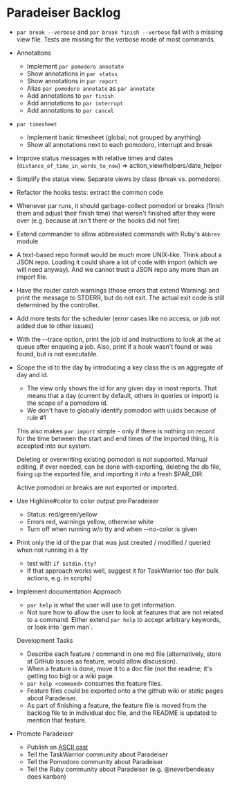 # Paradeiser Backlog

* `par break --verbose` and `par break finish --verbose` fail with a missing view file. Tests are missing for the verbose mode of most commands.

* Annotations
  - Implement `par pomodoro annotate`
  - Show annotations in `par status`
  - Show annotations in `par report`
  - Alias `par pomodoro annotate` as `par annotate`
  - Add annotations to `par finish`
  - Add annotations to `par interrupt`
  - Add annotations to `par cancel`

* `par timesheet`
  - Implement basic timesheet (global; not grouped by anything)
  - Show all annotations next to each pomodoro, interrupt and break

* Improve status messages with relative times and dates (`distance_of_time_in_words_to_now`)
  => action_view/helpers/date_helper

* Simplify the status view. Separate views by class (break vs. pomodoro).

* Refactor the hooks tests: extract the common code

* Whenever par runs, it should garbage-collect pomodori or breaks (finish them and adjust their finish time) that weren't finished after they were over (e.g. because at isn't there or the hooks did not fire)

* Extend commander to allow abbreviated commands with Ruby's `Abbrev` module

* A text-based repo format would be much more UNIX-like. Think about a JSON repo. Loading it could share a lot of code with import (which we will need anyway). And we cannot trust a JSON repo any more than an import file.

* Have the router catch warnings (those errors that extend Warning) and print the message to STDERR, but do not exit. The actual exit code is still determined by the controller.

* Add more tests for the scheduler (error cases like no access, or job not added due to other issues)

* With the --trace option, print the job id and instructions to look at the `at` queue after enqueing a job. Also, print if a hook wasn't found or was found, but is not executable.

* Scope the id to the day by introducing a key class the is an aggregate of day and id.
  - The view only shows the id for any given day in most reports. That means that a day (current by default, others in queries or import) is the scope of a pomodoro id.
  - We don't have to globally identify pomodori with uuids because of rule #1

  This also makes `par import` simple - only if there is nothing on record for the time between the start and end times of the imported thing, it is accepted into our system.

  Deleting or overwriting existing pomodori is not supported. Manual editing, if ever needed, can be done with exporting, deleting the db file, fixing up the exported file, and importing it into a fresh $PAR_DIR.

  Active pomodori or breaks are not exported or imported.

* Use Highline#color to color output pro:Paradeiser
  - Status: red/green/yellow
  - Errors red, warnings yellow, otherwise white
  - Turn off when running w/o tty and when --no-color is given

* Print only the id of the par that was just created / modified / queried when not running in a tty
  - test with `if $stdin.tty?`
  - If that approach works well, suggest it for TaskWarrior too (for bulk actions, e.g. in scripts)

* Implement documentation Approach
  - `par help` is what the user will use to get information.
  - Not sure how to allow the user to look at features that are not related to a command. Either extend `par help` to accept arbitrary keywords, or look into 'gem man`.

  Development Tasks

  - Describe each feature / command in one md file (alternatively, store at GitHub issues as feature, would allow discussion).
  - When a feature is done, move it to a doc file (not the readme; it's getting too big) or a wiki page.
  - `par help <command>` consumes the feature files.
  - Feature files could be exported onto a the github wiki or static pages about Paradeiser.
  - As part of finishing a feature, the feature file is moved from the backlog file to in individual doc file, and the README is updated to mention that feature.

* Promote Paradeiser
  - Publish an [ASCII cast](http://ascii.io/)
  - Tell the TaskWarrior community about Paradeiser
  - Tell the Pomodoro community about Paradeiser
  - Tell the Ruby community about Paradeiser (e.g. @neverbendeasy does kanban)
